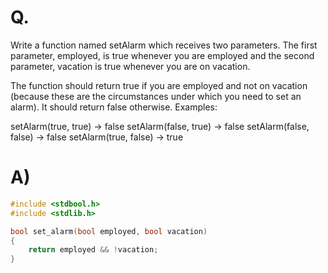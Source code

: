 # Q.
Write a function named setAlarm which receives two parameters. The first parameter, employed, is true whenever you are employed and the second parameter, vacation is true whenever you are on vacation.

The function should return true if you are employed and not on vacation (because these are the circumstances under which you need to set an alarm). It should return false otherwise. Examples:

setAlarm(true, true) -> false
setAlarm(false, true) -> false
setAlarm(false, false) -> false
setAlarm(true, false) -> true
# A)
```c
#include <stdbool.h>
#include <stdlib.h>

bool set_alarm(bool employed, bool vacation) 
{
	return employed && !vacation;
}
